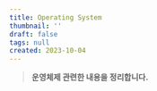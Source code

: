 ```yaml
---
title: Operating System
thumbnail: ''
draft: false
tags: null
created: 2023-10-04
---
```



 > 
 > **운영체제 관련한 내용을 정리합니다.**
